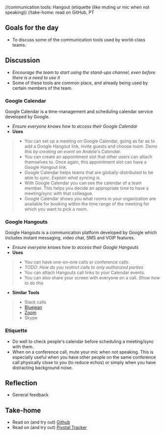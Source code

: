 //communication tools: Hangout (etiquette (like muting ur mic when not speaking))
//take-home: read on GitHub, PT

## Goals for the day
* To discuss some of the communication tools used by world-class teams.

## Discussion
* *Encourage the team to start using the stand-ups channel, even before there is a need to use it*
* Some of these tools are common place, and already being used by certain members of the team.

### Google Calendar
Google Calendar is a time-management and scheduling calendar service developed by Google.
* *Ensure everyone knows how to access their Google Calendar*
* __Uses__
> * You can set up a meeting on Google Calendar, going as far as to add a Google Hangout link, invite guests and choose room. *Demo this by creating an event on Andela's Calendar.*
> * You can create an appointment slot that other users can attach themselves to. Once again, this appointment slot can have a Google Hangout link.
> * Google Calendar helps teams that are globally-distributed to be able to *sync*. *Explain what syncing is.*
> * With Google Calendar you can see the calendar of a team member. This helps you decide an appropriate time to have a meeting/sync with that colleague.
> * Google Calendar shows you what rooms in your organization are available for booking within the time range of the meetiing for which you want to pick a room.

### Google Hangouts
Google Hangouts is a communication platform developed by Google which includes instant messaging, video chat, SMS and VOIP features.
* *Ensure everyone knows how to access their Google Hangouts*
* __Uses__
> * You can have one-on-one calls or conference calls.
> * *TODO: How do you restrict calls to only authorized parties*
> * You can attach Hangouts call links to your Calendar events.
> * You can also share your screen with everyone on a call. *Show how to do this* 
* __Similar Tools__
> * Slack calls
> * [Bluejean](https://www.bluejeans.com/)
> * [Zoom](https://zoom.us/)
> * Skype

### Etiquette
* Do well to check people's calendar before scheduling a meeting/sync with them.
* When on a conference call, mute your mic when not speaking. This is especially useful when you have other people on the same conference call physically close to you (to reduce echos) or simply when you have distracting background noise.

## Reflection
* General feedback

## Take-home
* Read on (and try out) [Github](https://github.com)
* Read on (and try out) [Pivotal Tracker](https://www.pivotaltracker.com)
